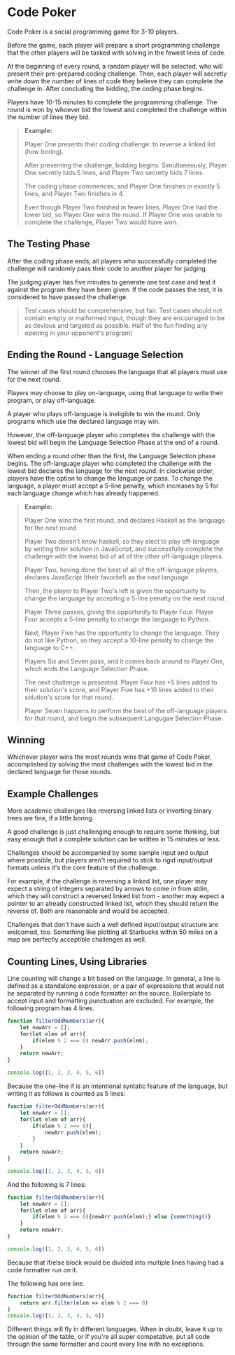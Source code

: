# Code Poker

Code Poker is a social programming game for 3-10 players.

Before the game, each player will prepare a short programming challenge that
the other players will be tasked with solving in the fewest lines of code.

At the beginning of every round, a random player will be selected,
who will present their pre-prepared coding challenge.
Then, each player will secretly write down the number of lines of code they
believe they can complete the challenge in. After concluding the bidding, the coding phase begins.

Players have 10-15 minutes to complete the programming challenge.
The round is won by whoever bid the lowest and completed the challenge within the number of lines they bid. 
> **Example:**
>
> Player One presents their coding challenge: to reverse a linked list (how boring).
>
> After presenting the challenge, bidding begins. 
> Simultaneously, Player One secretly bids 5 lines, and Player Two secretly bids 7 lines.
>
> The coding phase commences, and Player One finishes in exactly 5 lines, and Player Two finishes in 4.
>
> Even though Player Two finished in fewer lines, Player One had the lower bid, so Player One wins the round. If Player One was unable to complete the challenge, Player Two would have won.  

## The Testing Phase

After the coding phase ends, all players who successfully
completed the challenge will randomly pass their code to another player for judging.

The judging player has five minutes to generate one test case and test it against the program they have been given. If the code passes the test, it is considered to have passed the challenge.

> Test cases should be comprehensive, but fair. 
> Test cases should not contain empty or malformed input, though they are encouraged to be as devious and targeted as possible. Half of the fun finding any opening in your opponent's program!

## Ending the Round - Language Selection

The winner of the first round chooses the language that
all players must use for the next round.

Players may choose to play on-language, using that language to write their program, or play off-language.

A player who plays off-language is ineligible to win the round. Only programs which use the declared language may win.

However, the off-language player who completes the challenge with the lowest bid will begin the Language Selection Phase at the end of a round.

When ending a round other than the first, the Language Selection phase begins. The off-language player who completed the challenge with the lowest bid declares the language for the next round. In clockwise order, players have the option to change the language or pass. To change the language, a player must accept a 5-line penalty, which increases by 5 for each language change which has already happened. 
> **Example:**
>
> Player One wins the first round, and declares Haskell as the language for the next round
>
> Player Two doesn't know haskell, so they elect to play off-language by writing their solution in JavaScript, and successfully complete the challenge with the lowest bid of all of the other off-language players.
>
> Player Two, having done the best of all of the off-language players, declares JavaScript (their favorite!) as the next language.
> 
> Then, the player to Player Two's left is given the opportunity to change the language by accepting a 5-line penalty on the next round.
> 
> Player Three passes, giving the opportunity to Player Four.
> Player Four accepts a 5-line penalty to change the language to Python.
>
> Next, Player Five has the opportunity to change the language. They do not like Python, so they accept a 10-line penalty to change the language to C++.
>
> Players Six and Seven pass, and it comes back around to Player One, which ends the Language Selection Phase.
>
> The next challenge is presented. Player Four has +5 lines added to their solution's score, and Player Five has +10 lines added to their solution's score for that round.
>
> Player Seven happens to perform the best of the off-language players for that round, and begin the subsequent Langugae Selection Phase.

## Winning

Whichever player wins the most rounds wins that game of Code Poker, accomplished by solving the most challenges with the lowest bid in the declared language for those rounds.

## Example Challenges

More academic challenges like reversing linked lists or inverting binary trees are fine, if a little boring.

A good challenge is just challenging enough to require some thinking, but easy enough that a complete solution can be written in 15 minutes or less.

Challenges should be accompanied by some sample input and output where possible, but players aren't required to stick to rigid input/output formats unless it's the core feature of the challenge.

For example, if the challenge is reversing a linked list, one player may expect a string of integers separated by arrows to come in from stdin, which they will construct a reversed linked list from - another may expect a pointer to an already constructed linked list, which they should return the reverse of. Both are reasonable and would be accepted.

Challenges that don't have such a well defined input/output structure are welcomed, too. Something like plotting all Starbucks within 50 miles on a map are perfectly acceptible challenges as well.

## Counting Lines, Using Libraries

Line counting will change a bit based on the language.
In general, a line is defined as a standalone expression,
or a pair of expressions that would not be separated by
running a code formatter on the source.
Boilerplate to accept input and formatting punctuation are excluded. For example, the following program has 4 lines.
```javascript
function filterOddNumbers(arr){
    let newArr = [];
    for(let elem of arr){
        if(elem % 2 === 0) newArr.push(elem);
    }
    return newArr;
}

console.log([1, 2, 3, 4, 5, 6])
```
Because the one-line if is an intentional syntatic feature of the language, but writing it as follows is counted as 5 lines:

```javascript
function filterOddNumbers(arr){
    let newArr = [];
    for(let elem of arr){
        if(elem % 2 === 0){
            newArr.push(elem);
        }  
    }
    return newArr;
}

console.log([1, 2, 3, 4, 5, 6])
```

And the following is 7 lines:
```javascript
function filterOddNumbers(arr){
    let newArr = [];
    for(let elem of arr){
        if(elem % 2 === 0){newArr.push(elem);} else {something()}  
    }
    return newArr;
}

console.log([1, 2, 3, 4, 5, 6])
```

Because that if/else block would be divided into multiple
lines having had a code formatter run on it.


The following has one line.

```javascript
function filterOddNumbers(arr){
    return arr.filter(elem => elem % 2 === 0)
}
console.log([1, 2, 3, 4, 5, 6])
```

Different things will fly in different languages. When in doubt, leave it up to the opinion of the table, or if you're all super competative, put all code through the same formatter and count every line with no exceptions.